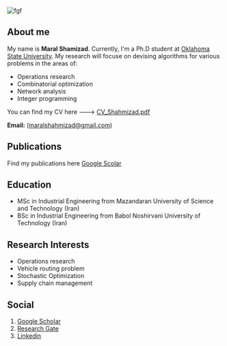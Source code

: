 ![fgf](https://user-images.githubusercontent.com/87090038/125148387-86eaa280-e0f7-11eb-93be-22b3f5c0a18e.jpg)


## About me
My name is **Maral Shamizad**. Currently, I'm a Ph.D student at [Oklahoma State University](https://go.okstate.edu/). 
My research will focuse on devising algorithms for various problems in the areas of:
- Operations research
- Combinatorial optimization
- Network analysis
- Integer programming

You can find my CV here ---> [CV_Shahmizad.pdf](https://github.com/maralshahmizad/maralshahmizad/files/6794235/CV_Shahmizad.pdf)

**Email:** (maralshahmizad@gmail.com)

## Publications
Find my publications here [Google Scolar](https://scholar.google.com/citations?hl=en&user=EetymRMAAAAJ)

## Education
- MSc in Industrial Engineering from Mazandaran University of Science and Technology (Iran)
- BSc in Industrial Engineering from Babol Noshirvani University of Technology (Iran)

## Research Interests
- Operations research
- Vehicle routing problem
- Stochastic Optimization
- Supply chain management


## Social
1. [Google Scholar](https://scholar.google.com/citations?hl=en&user=EetymRMAAAAJ)
2. [Research Gate](https://www.researchgate.net/profile/Maral-Shahmizad)
3. [Linkedin](https://www.linkedin.com/in/maral-shahmizad-8b9a9b19b/)
